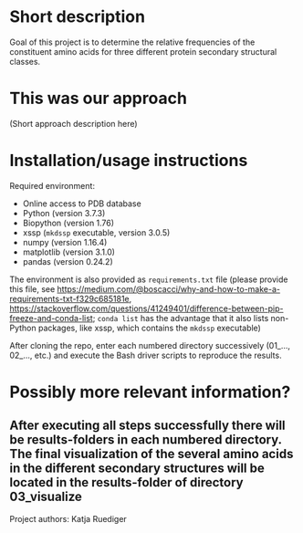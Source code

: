 # Short description

Goal of this project is to determine the relative frequencies of the constituent amino acids for three different protein secondary structural classes.

# This was our approach

(Short approach description here)

# Installation/usage instructions

Required environment: 
- Online access to PDB database
- Python (version 3.7.3)
- Biopython (version 1.76)
- xssp (`mkdssp` executable, version 3.0.5)
- numpy (version 1.16.4)
- matplotlib (version 3.1.0)
- pandas (version 0.24.2)

The environment is also provided as `requirements.txt` file (please provide this file, see https://medium.com/@boscacci/why-and-how-to-make-a-requirements-txt-f329c685181e, https://stackoverflow.com/questions/41249401/difference-between-pip-freeze-and-conda-list; `conda list` has the advantage that it also lists non-Python packages, like xssp, which contains the `mkdssp` executable)

After cloning the repo, enter each numbered directory successively (01_..., 02_..., etc.) and execute the Bash driver scripts to reproduce the results.

# Possibly more relevant information?
After executing all steps successfully there will be results-folders in each numbered directory. The final visualization of the several amino acids in the
different secondary structures will be located in the results-folder of directory 03_visualize
---
Project authors: Katja Ruediger
